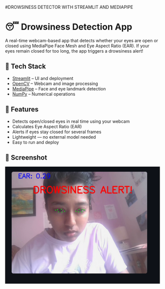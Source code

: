 #DROWSINESS DETECTOR WITH STREAMLIT AND MEDIAPIPE

# 😴 Drowsiness Detection App

A real-time webcam-based app that detects whether your eyes are open or closed using MediaPipe Face Mesh and Eye Aspect Ratio (EAR). If your eyes remain closed for too long, the app triggers a drowsiness alert!

## 🧠 Tech Stack

- [Streamlit](https://streamlit.io/) – UI and deployment
- [OpenCV](https://opencv.org/) – Webcam and image processing
- [MediaPipe](https://google.github.io/mediapipe/) – Face and eye landmark detection
- [NumPy](https://numpy.org/) – Numerical operations

## 🚀 Features

- Detects open/closed eyes in real time using your webcam
- Calculates Eye Aspect Ratio (EAR)
- Alerts if eyes stay closed for several frames
- Lightweight — no external model needed
- Easy to run and deploy

## 📸 Screenshot

![Drowsiness Detection App](screenclose.png)


